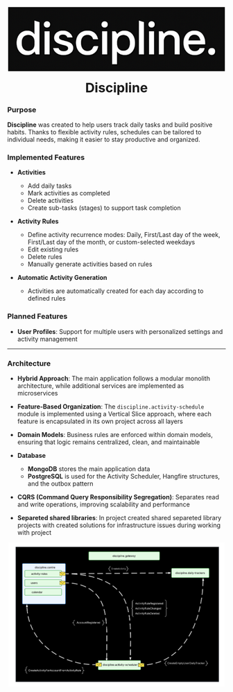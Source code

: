 <div align="center">
    <img src="assets/logo.png" width="500">
</div>
<br>
<div align="center" style="font-size:30px">
    <b>Discipline</b>
</div>

### Purpose
**Discipline** was created to help users track daily tasks and build positive habits. Thanks to flexible activity rules, schedules can be tailored to individual needs, making it easier to stay productive and organized.

### Implemented Features
- **Activities**
  - Add daily tasks  
  - Mark activities as completed  
  - Delete activities  
  - Create sub-tasks (stages) to support task completion  

- **Activity Rules**
  - Define activity recurrence modes: Daily, First/Last day of the week, First/Last day of the month, or custom-selected weekdays  
  - Edit existing rules  
  - Delete rules  
  - Manually generate activities based on rules  

- **Automatic Activity Generation**
  - Activities are automatically created for each day according to defined rules  

### Planned Features
- **User Profiles**: Support for multiple users with personalized settings and activity management  

---

### Architecture

- **Hybrid Approach**: The main application follows a modular monolith architecture, while additional services are implemented as microservices  

- **Feature-Based Organization**: The `discipline.activity-schedule` module is implemented using a Vertical Slice approach, where each feature is encapsulated in its own project across all layers  

- **Domain Models**: Business rules are enforced within domain models, ensuring that logic remains centralized, clean, and maintainable  

- **Database**
  - **MongoDB** stores the main application data  
  - **PostgreSQL** is used for the Activity Scheduler, Hangfire structures, and the outbox pattern  

- **CQRS (Command Query Responsibility Segregation)**: Separates read and write operations, improving scalability and performance  

- **Separeted shared libraries**: In project created shared separeted library projects with created solutions for infrastructure issues during working with project

<div align="center">
    <img src="assets/architecture.png" width="500">
</div>